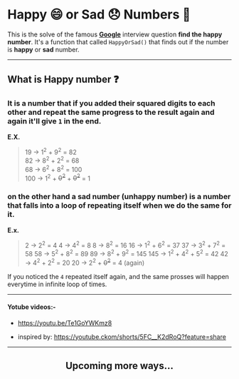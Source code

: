 # Happy 😄 or Sad 😞 Numbers 🔢

This is the solve of the famous **[Google](https://www.google.com/)** interview question **find the happy number**.
It's a function that called `HappyOrSad()` that finds out if the number is **happy** or **sad** number.

---

## What is Happy number ❓

### It is a number that if you added their squared digits to each other and repeat the same progress to the result again and again it'll give `1` in the end.

**E.X.**

> 19 -> 1<sup>2</sup> + 9<sup>2</sup> = 82  
> 82 -> 8<sup>2</sup> + 2<sup>2</sup> = 68  
> 68 -> 6<sup>2</sup> + 8<sup>2</sup> = 100  
> 100 -> 1<sup>2</sup> + ~~0<sup>2</sup>~~ + ~~0<sup>2</sup>~~ = 1  

### on the other hand a sad number (unhappy number) is a number that falls into a loop of repeating itself when we do the same for it. 

**E.x.**

> 2 -> 2<sup>2</sup> = 4
> 4 -> 4<sup>2</sup> = 8
> 8 -> 8<sup>2</sup> = 16
> 16 -> 1<sup>2</sup> + 6<sup>2</sup> = 37
> 37 -> 3<sup>2</sup> + 7<sup>2</sup> = 58
> 58 -> 5<sup>2</sup> + 8<sup>2</sup> = 89
> 89 -> 8<sup>2</sup> + 9<sup>2</sup> = 145
> 145 -> 1<sup>2</sup> + 4<sup>2</sup> + 5<sup>2</sup> = 42
> 42 -> 4<sup>2</sup> + 2<sup>2</sup> = 20
> 20 -> 2<sup>2</sup> + ~~0<sup>2</sup>~~ = 4 (again)

If you noticed the `4` repeated itself again, and the same prosses will happen everytime in infinite loop of times.

---

#### Yotube videos:-

- https://youtu.be/Te1GoYWKmz8

- inspired by: https://youtube.ckom/shorts/5FC__K2dRoQ?feature=share 

---

<h2 align="center">Upcoming more ways<b>...</b></h2>
